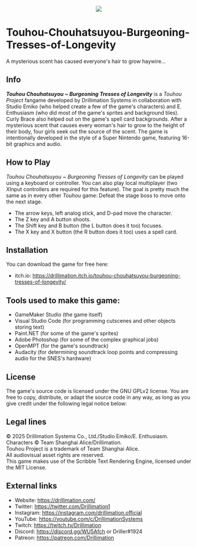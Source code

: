 <p align="center"><img src="https://drillimationcom.wordpress.com/wp-content/uploads/2025/03/logo_en_large.png"></p>

# Touhou-Chouhatsuyou-Burgeoning-Tresses-of-Longevity
A mysterious scent has caused everyone's hair to grow haywire...
## Info
***Touhou Chouhatsuyou ~ Burgeoning Tresses of Longevity*** is a *Touhou Project* fangame developed by Drillimation Systems in collaboration with Studio Emiko (who helped create a few of the game's characters) and E. Enthusiasm (who did most of the game's sprites and background tiles). Curly Brace also helped out on the game's spell card backgrounds. After a mysterious scent that causes every woman's hair to grow to the height of their body, four girls seek out the source of the scent. The game is intentionally developed in the style of a Super Nintendo game, featuring 16-bit graphics and audio.

## How to Play
*Touhou Chouhatsuyou ~ Burgeoning Tresses of Longevity* can be played using a keyboard or controller. You can also play local multiplayer (two XInput controllers are required for this feature). The goal is pretty much the same as in every other *Touhou* game: Defeat the stage boss to move onto the next stage.

- The arrow keys, left analog stick, and D-pad move the character.
- The Z key and A button shoots.
- The Shift key and B button (the L button does it too) focuses.
- The X key and X button (the R button does it too) uses a spell card.

## Installation
You can download the game for free here:
- itch.io: https://drillimation.itch.io/touhou-chouhatsuyou-burgeoning-tresses-of-longevity/

## Tools used to make this game:
- GameMaker Studio (the game itself)
- Visual Studio Code (for programming cutscenes and other objects storing text)
- Paint.NET (for some of the game's sprites)
- Adobe Photoshop (for some of the complex graphical jobs)
- OpenMPT (for the game's soundtrack)
- Audacity (for determining soundtrack loop points and compressing audio for the SNES's hardware)

## License
The game's source code is licensed under the GNU GPLv2 license. You are free to copy, distribute, or adapt the source code in any way, as long as you give credit under the following legal notice below:

## Legal lines
© 2025 Drillimation Systems Co., Ltd./Studio Emiko/E. Enthusiasm. Characters © Team Shanghai Alice/Drillimation.  
Touhou Project is a trademark of Team Shanghai Alice.  
All audiovisual asset rights are reserved.  
This game makes use of the Scribble Text Rendering Engine, licensed under the MIT License.

## External links
* Website: https://drillimation.com/
* Twitter: https://twitter.com/Drillimation1
* Instagram: https://instagram.com/drillimation.official
* YouTube: https://youtube.com/c/DrillimationSystems
* Twitch: https://twitch.tv/Drillimation
* Discord: https://discord.gg/WU5Afch or Driller#1924
* Patreon: https://patreon.com/Drillimation
